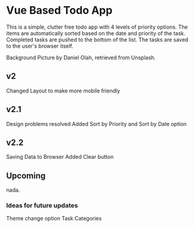 # Vue Based Todo App

This is a simple, clutter free todo app with 4 levels of priority options. The items are automatically sorted based on the date and priority of the task. Completed tasks are pushed to the bottom of the list.
The tasks are saved to the user's browser itself.

Background Picture by Daniel Olah, retrieved from Unsplash.

## v2

Changed Layout to make more mobile friendly

## v2.1

Design problems resolved
Added Sort by Priority and Sort by Date option

## v2.2

Saving Data to Browser
Added Clear button

## Upcoming

nada.

### Ideas for future updates

Theme change option
Task Categories



